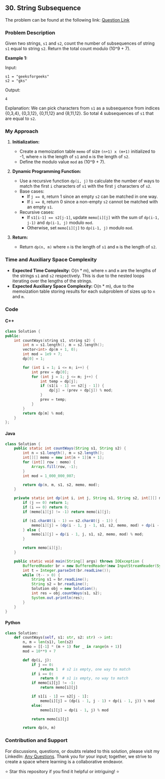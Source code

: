 ## 30. String Subsequence 

The problem can be found at the following link: [Question Link](https://www.geeksforgeeks.org/problems/find-number-of-times-a-string-occurs-as-a-subsequence3020/1)

### Problem Description

Given two strings, `s1` and `s2`, count the number of subsequences of string `s1` equal to string `s2`. Return the total count modulo \(10^9 + 7\).

**Example 1:**

Input:
```
s1 = "geeksforgeeks"
s2 = "gks"
```
Output:
```
4
```
Explanation:
We can pick characters from `s1` as a subsequence from indices {0,3,4}, {0,3,12}, {0,11,12} and {8,11,12}. So total 4 subsequences of `s1` that are equal to `s2`.

### My Approach

1. **Initialization:**
   - Create a memoization table `memo` of size `(n+1) x (m+1)` initialized to -1, where `n` is the length of `s1` and `m` is the length of `s2`.
   - Define the modulo value `mod` as \(10^9 + 7\).

2. **Dynamic Programming Function:**
   - Use a recursive function `dp(i, j)` to calculate the number of ways to match the first `i` characters of `s1` with the first `j` characters of `s2`.
   - Base cases:
     - If `j == 0`, return 1 since an empty `s2` can be matched in one way.
     - If `i == 0`, return 0 since a non-empty `s2` cannot be matched with an empty `s1`.
   - Recursive cases:
     - If `s1[i-1] == s2[j-1]`, update `memo[i][j]` with the sum of `dp(i-1, j-1)` and `dp(i-1, j)` modulo `mod`.
     - Otherwise, set `memo[i][j]` to `dp(i-1, j)` modulo `mod`.

3. **Return:**
   - Return `dp(n, m)` where `n` is the length of `s1` and `m` is the length of `s2`.

### Time and Auxiliary Space Complexity

- **Expected Time Complexity:** O(n \* m), where `n` and `m` are the lengths of the strings `s1` and `s2` respectively. This is due to the nested loops iterating over the lengths of the strings.
- **Expected Auxiliary Space Complexity:** O(n \* m), due to the memoization table storing results for each subproblem of sizes up to `n` and `m`.

### Code

#### C++

```cpp
class Solution {
public:
    int countWays(string s1, string s2) {
        int n = s1.length(), m = s2.length();
        vector<int> dp(m + 1, 0);
        int mod = 1e9 + 7;
        dp[0] = 1; 

        for (int i = 1; i <= n; i++) {
            int prev = dp[0];
            for (int j = 1; j <= m; j++) {
                int temp = dp[j]; 
                if (s1[i - 1] == s2[j - 1]) {
                    dp[j] = (prev + dp[j]) % mod;
                }
                prev = temp; 
            }
        }
        return dp[m] % mod;
    }
};
```

#### Java

```java
class Solution {
    public static int countWays(String s1, String s2) {
        int n = s1.length(), m = s2.length();
        int[][] memo = new int[n + 1][m + 1];
        for (int[] row : memo) {
            Arrays.fill(row, -1);
        }
        int mod = 1_000_000_007;

        return dp(n, m, s1, s2, memo, mod);
    }

    private static int dp(int i, int j, String s1, String s2, int[][] memo, int mod) {
        if (j == 0) return 1; 
        if (i == 0) return 0; 
        if (memo[i][j] != -1) return memo[i][j];

        if (s1.charAt(i - 1) == s2.charAt(j - 1)) {
            memo[i][j] = (dp(i - 1, j - 1, s1, s2, memo, mod) + dp(i - 1, j, s1, s2, memo, mod)) % mod;
        } else {
            memo[i][j] = dp(i - 1, j, s1, s2, memo, mod) % mod;
        }

        return memo[i][j];
    }

    public static void main(String[] args) throws IOException {
        BufferedReader br = new BufferedReader(new InputStreamReader(System.in));
        int t = Integer.parseInt(br.readLine());
        while (t-- > 0) {
            String s1 = br.readLine();
            String s2 = br.readLine();
            Solution obj = new Solution();
            int res = obj.countWays(s1, s2);
            System.out.println(res);
        }
    }
}
```

#### Python

```python
class Solution:
    def countWays(self, s1: str, s2: str) -> int:
        n, m = len(s1), len(s2)
        memo = [[-1] * (m + 1) for _ in range(n + 1)]
        mod = 10**9 + 7

        def dp(i, j):
            if j == 0:
                return 1  # s2 is empty, one way to match
            if i == 0:
                return 0  # s1 is empty, no way to match
            if memo[i][j] != -1:
                return memo[i][j]

            if s1[i - 1] == s2[j - 1]:
                memo[i][j] = (dp(i - 1, j - 1) + dp(i - 1, j)) % mod
            else:
                memo[i][j] = dp(i - 1, j) % mod

            return memo[i][j]

        return dp(n, m)
```

### Contribution and Support

For discussions, questions, or doubts related to this solution, please visit my LinkedIn: [Any Questions](https://www.linkedin.com/in/het-patel-8b110525a/). Thank you for your input; together, we strive to create a space where learning is a collaborative endeavor.

⭐ Star this repository if you find it helpful or intriguing! ⭐

